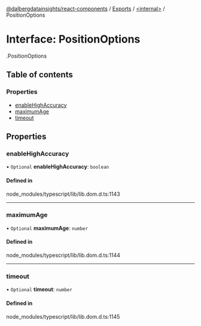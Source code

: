 [@dalbergdatainsights/react-components](../README.md) / [Exports](../modules.md) / [<internal\>](../modules/internal_.md) / PositionOptions

# Interface: PositionOptions

[<internal>](../modules/internal_.md).PositionOptions

## Table of contents

### Properties

- [enableHighAccuracy](internal_.PositionOptions-1.md#enablehighaccuracy)
- [maximumAge](internal_.PositionOptions-1.md#maximumage)
- [timeout](internal_.PositionOptions-1.md#timeout)

## Properties

### enableHighAccuracy

• `Optional` **enableHighAccuracy**: `boolean`

#### Defined in

node_modules/typescript/lib/lib.dom.d.ts:1143

___

### maximumAge

• `Optional` **maximumAge**: `number`

#### Defined in

node_modules/typescript/lib/lib.dom.d.ts:1144

___

### timeout

• `Optional` **timeout**: `number`

#### Defined in

node_modules/typescript/lib/lib.dom.d.ts:1145
